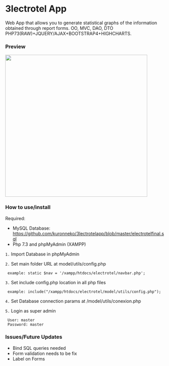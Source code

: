 # 3lectrotel App
Web App that allows you to generate statistical graphs of the information obtained through report forms. OO, MVC, DAO, DTO PHP73(RAW)+JQUERY/AJAX+BOOTSTRAP4+HIGHCHARTS.

### Preview
<p> <img src="https://github.com/kuronneko/kuronneko.github.io/blob/master/assets/img/portfolio3lectrotel.png" width="450"> </p>

### How to use/install

Required:
* MySQL Database: https://github.com/kuronneko/3lectrotelapp/blob/master/electrotelfinal.sql
* Php 7.3 and phpMyAdmin (XAMPP)

`1.` Import Database in phpMyAdmin

`2.` Set main folder URL at model/utils/config.php
      
     example: static $nav = '/xampp/htdocs/electrotel/navbar.php';

`3.` Set include config.php location in all php files

     example: include("/xampp/htdocs/electrotel/model/utils/config.php");
     
`4.` Set Database connection params at /model/utils/conexion.php
     
`5.` Login as super admin

     User: master
     Password: master
     
### Issues/Future Updates
* Bind SQL queries needed
* Form validation needs to be fix
* Label on Forms
